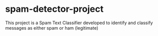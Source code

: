 # spam-detector-project
This project is a Spam Text Classifier developed to identify and classify messages as either spam or ham (legitimate)
